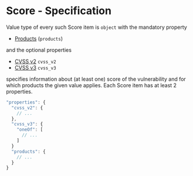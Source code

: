 # Score - Specification

Value type of every such Score item is `object` with the mandatory property

* [Products](score/products-spec.en.md) (`products`)

and the optional properties

* [CVSS v2](score/cvss_v2-spec.en.md) `cvss_v2`
* [CVSS v3](score/cvss_v3-spec.en.md) `cvss_v3`

specifies information about (at least one) score of the vulnerability and for
which products the given value applies. Each Score item has at least 2
properties.

```javascript
"properties": {
  "cvss_v2": {
    // ...
  },
  "cvss_v3": {
    "oneOf": [
      // ...
    ]
  }
  "products": {
    // ...
  }
}
```
